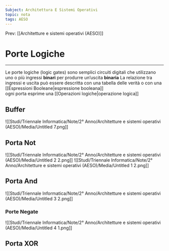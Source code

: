 ```yaml
---
Subject: Architettura E Sistemi Operativi
topic: nota
tags: AESO
---
```


Prev: [[Architetture e sistemi operativi (AESO)]]

# Porte Logiche
---
Le porte logiche (logic gates) sono semplici circuiti digitali che utilizzano uno o più ingressi **binari** per produrre un’uscita **binaria**
La relazione tra ingressi e uscita può essere descritta con una tabella delle verità o con una [[Espressioni Booleane|espressione booleana]]\
ogni porta esprime una [[Operazioni logiche|operazione logica]]
## Buffer
![[Studi/Triennale Informatica/Note/2° Anno/Architetture e sistemi operativi (AESO)/Media/Untitled 7.png]]

## Porta Not

![[Studi/Triennale Informatica/Note/2° Anno/Architetture e sistemi operativi (AESO)/Media/Untitled 2 2.png]]
![[Studi/Triennale Informatica/Note/2° Anno/Architetture e sistemi operativi (AESO)/Media/Untitled 1 2.png]]
## Porta And
![[Studi/Triennale Informatica/Note/2° Anno/Architetture e sistemi operativi (AESO)/Media/Untitled 3 2.png]]

### Porte Negate

![[Studi/Triennale Informatica/Note/2° Anno/Architetture e sistemi operativi (AESO)/Media/Untitled 4 1.png]]

## Porta XOR


